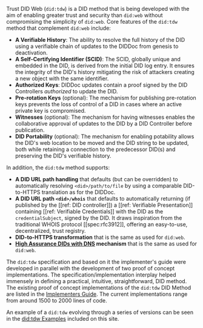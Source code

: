 
Trust DID Web (`did:tdw`) is a DID method that is being developed with the aim of enabling greater trust and security 
than `did:web` without compromising the simplicity of `did:web`.
Core features of the `did:tdw` method that complement `did:web` include:

- **A Verifiable History**: The ability to resolve the full history of the DID using a verifiable chain of
  updates to the DIDDoc from genesis to deactivation.
- **A Self-Certifying Identifier (SCID)**: The SCID, globally unique and
  embedded in the DID, is derived from the initial DID log entry. It ensures the integrity
  of the DID's history mitigating the risk of attackers creating a new object with
  the same identifier.
- **Authorized Keys**: DIDDoc updates contain a proof signed by the DID Controllers *authorized* to
  update the DID.
- **Pre-rotation Keys** (optional): The mechanism for publishing pre-rotation keys prevents the loss of
  control of a DID in cases where an active private key is compromised.
- **Witnesses** (optional): The mechanism for having witnesses enables the collaborative
  approval of updates to the DID by a DID Controller before publication.
- **DID Portability** (optional): The mechanism for enabling potability allows
  the DID's web location to be moved and the DID string to be updated, both while retaining
  a connection to the predecessor DID(s) and preserving the DID's verifiable history.

In addition, the `did:tdw` method supports:

- **A DID URL path handling** that defaults (but can be overridden) to automatically
  resolving `<did>/path/to/file` by using a comparable DID-to-HTTPS translation
  as for the DIDDoc.
- **A DID URL path `<did>/whois`** that defaults to automatically returning (if
  published by the [[ref: DID controller]]) a [[ref: Verifiable Presentation]]
  containing [[ref: Verifiable Credentials]] with the DID as the
  `credentialSubject`, signed by the DID. It draws inspiration from the
  traditional WHOIS protocol [[spec:rfc3912]], offering an easy-to-use,
  decentralized, trust registry.
- **DID-to-HTTPS transformation** that is the same as used for `did:web`.
- **[High Assurance DIDs with DNS] mechanism** that is the same as used for `did:web`.

[High Assurance DIDs with DNS]: https://datatracker.ietf.org/doc/draft-carter-high-assurance-dids-with-dns/


The `did:tdw` specification and based on it the implementer's guide were developed in parallel with the development of two
proof of concept implementations. The specification/implementation interplay
helped immensely in defining a practical, intuitive, straightforward, DID
method. The existing proof of concept implementations of the `did:tdw` DID
Method are listed in the [Implementers Guide](./implementers-guide/README.md). The current
implementations range from around 1500 to 2000 lines of code.

An example of a `did:tdw` evolving through a series of versions can be seen in
the [did:tdw Examples](./example.md) included on this site.

